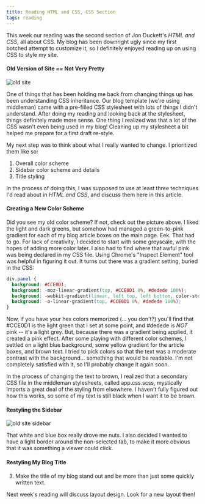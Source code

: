 ```yaml
---
title: Reading HTML and CSS, CSS Section
tags: reading
---
```


This week our reading was the second section of Jon Duckett's _HTML and CSS_, all about CSS. My blog has been downright ugly since my first botched attempt to customize it, so I definitely enjoyed reading up on using CSS to style my site.

#### Old Version of Site == Not Very Pretty
<img src="/images/blog/old_site.jpg" alt="old site" title="Old Site" />

One of things that has been holding me back from changing things up has been understanding CSS inheritance. Our blog template (we're using middleman) came with a pre-filled CSS stylesheet with lots of things I didn't understand. After doing my reading and looking back at the stylesheet, things definitely made more sense. One thing I realized was that a lot of the CSS wasn't even being used in my blog! Cleaning up my stylesheet a bit helped me prepare for a first draft re-style.

My next step was to think about what I really wanted to change. I prioritized them like so:

1. Overall color scheme
2. Sidebar color scheme and details
3. Title styling

In the process of doing this, I was supposed to use at least three techniques I'd read about in _HTML and CSS_, and discuss them here in this article.

#### Creating a New Color Scheme

Did you see my old color scheme? If not, check out the picture above. I liked the light and dark greens, but somehow had managed a green-to-pink gradient for each of my blog article boxes on the main page. Eek. That had to go. For lack of creativity, I decided to start with some greyscale, with the hopes of adding more color later. I also had to find where that awful pink was being declared in my CSS file. Using Chrome's "Inspect Element" tool was helpful in figuring it out. It turns out there was a gradient setting, buried in the CSS:

```css
div.panel {
  background: #CCE0D1;
  background: -moz-linear-gradient(top, #CCE0D1 0%, #dedede 100%);
  background: -webkit-gradient(linear, left top, left bottom, color-stop(0%, #CCE0D1), color-stop(100%, #dedede));
  background: -o-linear-gradient(top, #CCE0D1 0%, #dedede 100%);
}
```

Now, if you have your hex colors memorized (... you don't?) you'll find that #CCE0D1 is the light green that I set at some point, and #dedede is _NOT_ pink -- it's a light grey. But, because there was a gradient being applied, it created a pink effect. After some playing with different color schemes, I settled on a light blue background, some yellow gradient for the article boxes, and brown text. I tried to pick colors so that the text was a moderate contrast with the background... something that would be readable. I'm not completely satisfied with it, so I'll probably change it again soon.

In the process of changing the text to brown, I realized that a secondary CSS file in the middleman stylesheets, called app.css.scss, mystically imports a great deal of the styling from elsewhere. I haven't fully figured out how this works, so some of my text is still black when I want it to be brown.

#### Restyling the Sidebar

<img src="/images/blog/old_site_sidebar.jpg" alt="old site sidebar" title="Old Site Sidebar" />

That white and blue box really drove me nuts. I also decided I wanted to have a light border around the non-selected tab, to make it more obvious that it was something a viewer could click.

#### Restyling My Blog Title

3. Make the title of my blog stand out and be more than just some quickly written text.



Next week's reading will discuss layout design. Look for a new layout then!
